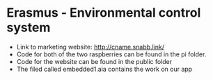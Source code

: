 # Erasmus - Environmental control system
- Link to marketing website: http://cname.snabb.link/
- Code for both of the two raspberries can be found in the pi folder.
- Code for the website can be found in the public folder
- The filed called embedded1.aia contains the work on our app

